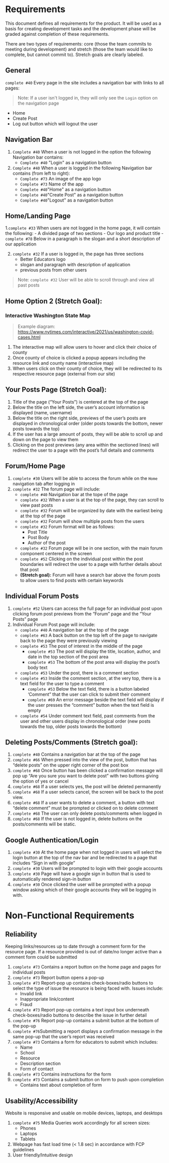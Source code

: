 # Requirements
This document defines all requirements for the product. It will be used as a basis for creating development tasks and the development phase will be graded against completion of these requirements.

There are two types of requirements: core (those the team commits to meeting during development) and stretch (those the team would like to complete, but cannot commit to). Stretch goals are clearly labeled.

## General 
`complete #40` Every page in the site includes a navigation bar with links to all pages:
<br />
> Note: If a user isn't logged in, they will only see the `Login` option on the navigation page
- Home
- Create Post 
- Log out button which will logout the user

## Navigation Bar
1. `Complete #40` When a user is not logged in the option the following Navigation bar contains:
    - `Complete #40` "Login" as a navigation button 
2. `Complete #40` When a user is logged in the following Navigation bar contains (from left to right): 
    - `Complete #73` An image of the app logo 
    - `Complete #73` Name of the app
    - `Complete #40`"Home" as a navigation button
    - `Complete #40`"Create Post" as a navigation button
    - `Complete #40`"Logout" as a navigation button
    
## Home/Landing Page
1.`complete #33` When users are not logged in the home page, it will contain the following:
    - A divided page of two sections
    - Our logo and product title 
    - `complete #78` Below in a paragraph is the slogan and a short description of our application
    
2.  `complete #32` If a user is logged in, the page has three sections
    - Better Educators logo
    - slogan and paragraph with description of application
    - previous posts from other users
> Note: `complete #32` User will be able to scroll through and view all past posts

## Home Option 2 (Stretch Goal): 
### Interactive Washington State Map
> Example diagram:  https://www.nytimes.com/interactive/2021/us/washington-covid-cases.html
1. The interactive map will allow users to hover and click their choice of county
2. Once county of choice is clicked a popup appears including the resource link and county name (interactive map)
3. When users click on their county of choice, they will be redirected to its respective resource page (external from our site)

## Your Posts Page (Stretch Goal):
1. Title of the page (“Your Posts”) is centered at the top of the page
2. Below the title on the left side, the user’s account information is displayed (name, username)
3. Below the title on the right side, previews of the user’s posts are displayed in chronological order (older posts towards the bottom, newer posts towards the top)
4. If the user has a large amount of posts, they will be able to scroll up and down on the page to view them
5. Clicking on the post previews (any area within the sectioned lines) will redirect the user to a page with the post’s full details and comments

## Forum/Home Page
1. `complete #30` Users will be able to access the forum while on the `Home` navigation tab after logging in
2. `complete #32` The forum page will include:
    - `complete #40` Navigation bar at the tope of the page
    - `complete #32` When a user is at the top of the page, they can scroll to view past posts
    - `complete #32` Forum will be organized by date with the earliest being at the top of the page
    - `complete #32` Forum will show multiple posts from the users
    - `complete #32` Forum format will be as follows: 
       - Post Title
       - Post Body
       - Author of the post
    - `complete #32` Forum page will be in one section, with the main forum component centered in the screen
    - `complete #52` Clicking on the individual post within the post boundaries will redirect the user to a page with further details about that post
    - **(Stretch goal):** Forum will have a search bar above the forum posts to allow users to find posts with certain keywords

## Individual Forum Posts

1. `complete #52` Users can access the full page for an individual post upon clicking forum post previews from the “Forum” page and the “Your Posts” page
2. Individual Forum Post page will include:
    - `complete #40` A navigation bar at the top of the page
    - `complete #63` A back button on the top left of the page to navigate back to the page they were previously viewing
    - `complete #53` The post of interest in the middle of the page
        - `complete #53` The post will display the title, location, author, and date in the top section of the post area
        - `complete #53` The bottom of the post area will display the post’s body text
    - `complete #53` Under the post, there is a comment section
    - `complete #53` Inside the comment section, at the very top, there is a text field for the user to type a comment
        - `complete #53` Below the text field, there is a button labeled ‘Comment” that the user can click to submit their comment
        - `complete #69` An error message beside the text field will display if the user presses the “comment” button when the text field is empty
    - `complete #54` Under comment text field, past comments from the user and other users display in chronological order (new posts towards the top, older posts towards the bottom)

## Deleting Posts/Comments (Stretch goal):
1. `complete #40` Contains a navigation bar at the top of the page
1. `complete #66` When pressed into the view of the post, button that has “delete posts” on the upper right corner of the post box
1. `complete #68` Once button has been clicked a confirmation message will pop up “Are you sure you want to delete post” with two buttons giving the option of yes or cancel
1. `complete #68` If a user selects yes, the post will be deleted permanently
1. `complete #68` If a user selects cancel, the screen will be back to the post view.
1. `complete #68` If a user wants to delete a comment, a button with text “delete comment” must be prompted or clicked on to delete comment
1. `complete #68` The user can only delete posts/comments when logged in
1. `complete #68` If the user is not logged in, delete buttons on the posts/comments will be static.

## Google Authentication/Login 
1. `complete #30` At the home page when not logged in users will select the login button at the top of the nav bar and be redirected to a page that includes “Sign in with google” 
2. `complete #30` Users will be prompted to login with their google accounts
3. `complete #30` Page will have a google sign in button that is used to automatically rendered sign-in button
4. `complete #30` Once clicked the user will be prompted with a popup window asking which of their google accounts they will be logging in with.

# Non-Functional Requirements

## Reliability 
Keeping links/resources up to date through a comment form for the resource page. If a resource provided is out of date/no longer active than a comment form could be submitted

1. `complete #73` Contains a report button on the home page and pages for individual posts
2. `complete #73` Report button opens a pop-up
3. `complete #73` Report-pop up contains check-boxes/radio buttons to select the type of issue the resource is being faced with. Issues include:
    - Invalid link
    - Inappropriate link/content
    - Fraud
4. `complete #73` Report pop-up contains a text input box underneath check-boxes/radio buttons to describe the issue in further detail 
5. `complete #76` Report pop-up contains a submit button at the bottom of the pop-up
6. `complete #76`Submitting a report displays a confirmation message in the same pop-up that the user’s report was received
7. `complete #73` Contains a form for educators to submit which includes:
    - Name 
    - School 
    - Resource 
    - Description section 
    - Form of contact
8. `complete #73` Contains instructions for the form
9. `complete #73` Contains a submit button on form to push upon completion
    - Contains text about completion of form

## Usability/Accessibility
Website is responsive and usable on mobile devices, laptops, and desktops

1. `complete #75` Media Queries work accordingly for all screen sizes:
    - Phones
    - Laptops
    - Tablets
2. Webpage has fast load time (< 1.8 sec) in accordance with FCP guidelines
3. User friendly/Intuitive design


